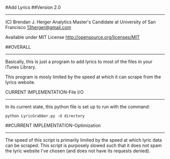 #Add Lyrics
##Version 2.0
***************************************

(C) Brendan J. Herger
Analytics Master's Candidate at University of San Francisco
13herger@gmail.com

Available under MIT License
http://opensource.org/licenses/MIT


##OVERALL
**********************************

Basically, this is just a program to add lyrics to most of the files in your iTunes Library.

This program is mosly limited by the speed at which it can scrape from the lyrics website.

CURRENT IMPLEMENTATION-File I/O
**********************************
In its current state, this python file is set up to run with the command:

    python LyricGrabber.py -d directory


##CURRENT IMPLEMENTATION-Optimization
**********************************
The speed of this script is primarily limited by the speed at which lyric data can be scraped. This script is purposely 
slowed such that it does not spam the lyric website I've chosen (and does not have its requests denied). 
